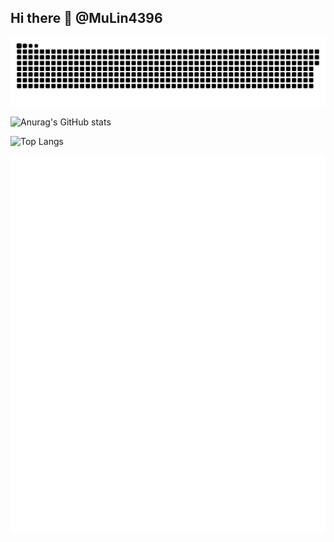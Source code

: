 ## Hi there 👋 @MuLin4396

![](https://raw.githubusercontent.com/MuLin4396/MuLin4396/snake-output/github-contribution-grid-snake.svg)

![Anurag's GitHub stats](https://github-readme-stats.vercel.app/api?username=MuLin4396)

![Top Langs](https://github-readme-stats.vercel.app/api/top-langs/?username=MuLin4396)

![card](https://github.com/MuLin4396/NCM-Card/blob/master/card.svg)